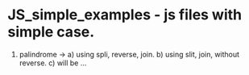 # JS_simple_examples - js files with simple case.
1) palindrome -> a) using spli, reverse, join.
                   b) using slit, join, without reverse.
                   c) will be ...
